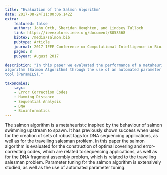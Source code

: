 ```yaml
---
title: "Evaluation of the Salmon Algorithm"
date: 2017-08-24T11:00:06.142Z
extra:
    featured: false
    authors: John Orth, Sheridan Houghten, and Lindsey Tulloch 
    link: https://ieeexplore.ieee.org/document/8058568
    bibtex: /media/salmon.bib
    pubtype: Article
    journal: 2017 IEEE Conference on Computational Intelligence in Bioinformatics and Computational Biology (CIBCB)
    pages: 8
    pubyear: August 2017 

description: "In this paper we evaluated the performance of a metaheuristic
algorithm (Salmon Algorithm) through the use of an automated parameter tuning
tool (ParamILS)."

taxonomies:
    tags:
    - Error Correction Codes
    - Hamming Distance
    - Sequential Analysis
    - DNA
    - Bioinformatics
---
```

The salmon algorithm is a metaheuristic inspired by the behaviour of salmon swimming upstream to spawn. It has previously shown success when used for the creation of sets of robust tags for DNA sequencing applications, as well as for the travelling salesman problem. In this paper the salmon algorithm is evaluated for the construction of optimal covering and error-correcting codes, which are related to sequencing applications, as well as for the DNA fragment assembly problem, which is related to the travelling salesman problem. Parameter tuning for the salmon algorithm is extensively studied, as well as the use of automated parameter tuning.
